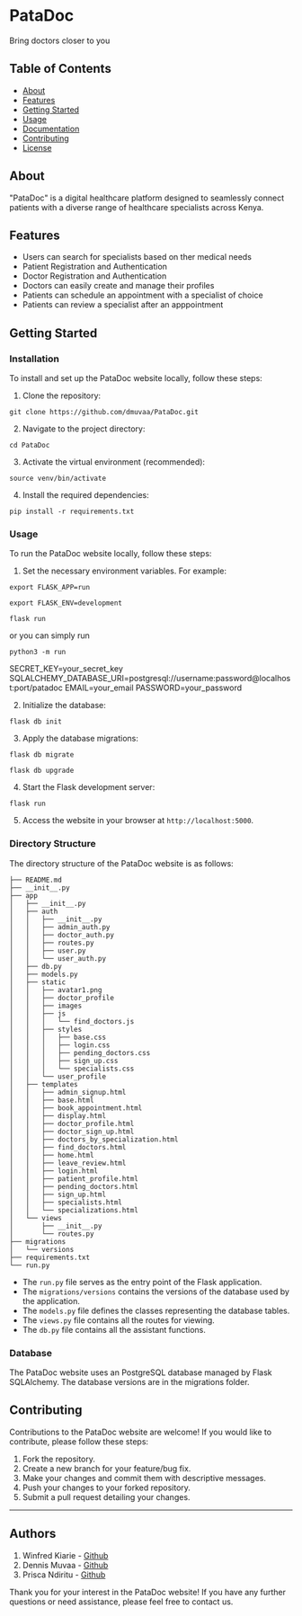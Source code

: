 # PataDoc

Bring doctors closer to you

## Table of Contents

- [About](#about)
- [Features](#features)
- [Getting Started](#getting-started)
- [Usage](#usage)
- [Documentation](#documentation)
- [Contributing](#contributing)
- [License](#license)

## About

"PataDoc" is a digital healthcare platform designed to seamlessly connect patients with a diverse range of healthcare specialists across Kenya.

## Features

- Users can search for specialists based on ther medical needs
- Patient Registration and Authentication
- Doctor Registration and Authentication
- Doctors can easily create and manage their profiles
- Patients can schedule an appointment with a specialist of choice
- Patients can review a specialist after an apppointment

## Getting Started

### Installation

To install and set up the PataDoc website locally, follow these steps:

1. Clone the repository:

```
git clone https://github.com/dmuvaa/PataDoc.git
```

2. Navigate to the project directory:

```
cd PataDoc
```

3. Activate the virtual environment (recommended):

```
source venv/bin/activate
```

4. Install the required dependencies:

```
pip install -r requirements.txt
```

### Usage

To run the PataDoc website locally, follow these steps:

1. Set the necessary environment variables. For example:

```
export FLASK_APP=run
```

```
export FLASK_ENV=development
```

```
flask run
```

or you can simply run

```
python3 -m run
```

SECRET_KEY=your_secret_key
SQLALCHEMY_DATABASE_URI=postgresql://username:password@localhost:port/patadoc
EMAIL=your_email
PASSWORD=your_password

2. Initialize the database:

```
flask db init
```

3. Apply the database migrations:

```
flask db migrate
```

```
flask db upgrade
```

4. Start the Flask development server:

```
flask run
```

5. Access the website in your browser at `http://localhost:5000`.

### Directory Structure

The directory structure of the PataDoc website is as follows:

```
├── README.md
├── __init__.py
├── app
│   ├── __init__.py
│   ├── auth
│   │   ├── __init__.py
│   │   ├── admin_auth.py
│   │   ├── doctor_auth.py
│   │   ├── routes.py
│   │   ├── user.py
│   │   └── user_auth.py
│   ├── db.py
│   ├── models.py
│   ├── static
│   │   ├── avatar1.png
│   │   ├── doctor_profile
│   │   ├── images
│   │   ├── js
│   │   │   └── find_doctors.js
│   │   ├── styles
│   │   │   ├── base.css
│   │   │   ├── login.css
│   │   │   ├── pending_doctors.css
│   │   │   ├── sign_up.css
│   │   │   └── specialists.css
│   │   └── user_profile
│   ├── templates
│   │   ├── admin_signup.html
│   │   ├── base.html
│   │   ├── book_appointment.html
│   │   ├── display.html
│   │   ├── doctor_profile.html
│   │   ├── doctor_sign_up.html
│   │   ├── doctors_by_specialization.html
│   │   ├── find_doctors.html
│   │   ├── home.html
│   │   ├── leave_review.html
│   │   ├── login.html
│   │   ├── patient_profile.html
│   │   ├── pending_doctors.html
│   │   ├── sign_up.html
│   │   ├── specialists.html
│   │   └── specializations.html
│   └── views
│       ├── __init__.py
│       └── routes.py
├── migrations
│   └── versions
├── requirements.txt
└── run.py
```

- The `run.py` file serves as the entry point of the Flask application.
- The `migrations/versions` contains the versions of the database used by the application.
- The `models.py` file defines the classes representing the database tables.
- The `views.py` file contains all the routes for viewing.
- The `db.py` file contains all the assistant functions.

### Database

The PataDoc website uses an PostgreSQL database managed by Flask SQLAlchemy. The database versions are in the migrations folder.

## Contributing

Contributions to the PataDoc website are welcome! If you would like to contribute, please follow these steps:

1. Fork the repository.
2. Create a new branch for your feature/bug fix.
3. Make your changes and commit them with descriptive messages.
4. Push your changes to your forked repository.
5. Submit a pull request detailing your changes.

---

## Authors

1. Winfred Kiarie - [Github](https://github.com/epicsociety)
3. Dennis Muvaa - [Github](https://github.com/dmuvaa)
2. Prisca Ndiritu - [Github](https://github.com/ndiritu-prisca)

Thank you for your interest in the PataDoc website! If you have any further questions or need assistance, please feel free to contact us.
